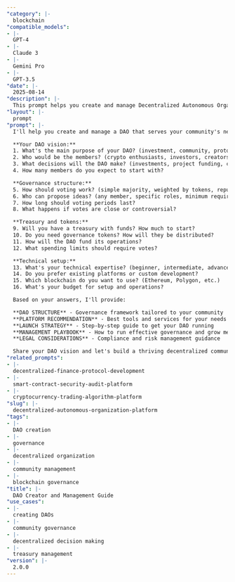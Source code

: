 ```yaml
---
"category": |-
  blockchain
"compatible_models":
- |-
  GPT-4
- |-
  Claude 3
- |-
  Gemini Pro
- |-
  GPT-3.5
"date": |-
  2025-08-14
"description": |-
  This prompt helps you create and manage Decentralized Autonomous Organizations (DAOs). Whether you're starting a community DAO, investment club, or protocol governance system, this guide provides practical steps for building effective decentralized organizations.
"layout": |-
  prompt
"prompt": |-
  I'll help you create and manage a DAO that serves your community's needs. Let me understand your goals:

  **Your DAO vision:**
  1. What's the main purpose of your DAO? (investment, community, protocol governance, charity)
  2. Who would be the members? (crypto enthusiasts, investors, creators, professionals)
  3. What decisions will the DAO make? (investments, project funding, community rules)
  4. How many members do you expect to start with?

  **Governance structure:**
  5. How should voting work? (simple majority, weighted by tokens, reputation-based)
  6. Who can propose ideas? (any member, specific roles, minimum requirements)
  7. How long should voting periods last?
  8. What happens if votes are close or controversial?

  **Treasury and tokens:**
  9. Will you have a treasury with funds? How much to start?
  10. Do you need governance tokens? How will they be distributed?
  11. How will the DAO fund its operations?
  12. What spending limits should require votes?

  **Technical setup:**
  13. What's your technical expertise? (beginner, intermediate, advanced)
  14. Do you prefer existing platforms or custom development?
  15. Which blockchain do you want to use? (Ethereum, Polygon, etc.)
  16. What's your budget for setup and operations?

  Based on your answers, I'll provide:

  **DAO STRUCTURE** - Governance framework tailored to your community
  **PLATFORM RECOMMENDATION** - Best tools and services for your needs
  **LAUNCH STRATEGY** - Step-by-step guide to get your DAO running
  **MANAGEMENT PLAYBOOK** - How to run effective governance and grow membership
  **LEGAL CONSIDERATIONS** - Compliance and risk management guidance

  Share your DAO vision and let's build a thriving decentralized community!
"related_prompts":
- |-
  decentralized-finance-protocol-development
- |-
  smart-contract-security-audit-platform
- |-
  cryptocurrency-trading-algorithm-platform
"slug": |-
  decentralized-autonomous-organization-platform
"tags":
- |-
  DAO creation
- |-
  governance
- |-
  decentralized organization
- |-
  community management
- |-
  blockchain governance
"title": |-
  DAO Creator and Management Guide
"use_cases":
- |-
  creating DAOs
- |-
  community governance
- |-
  decentralized decision making
- |-
  treasury management
"version": |-
  2.0.0
---
```

